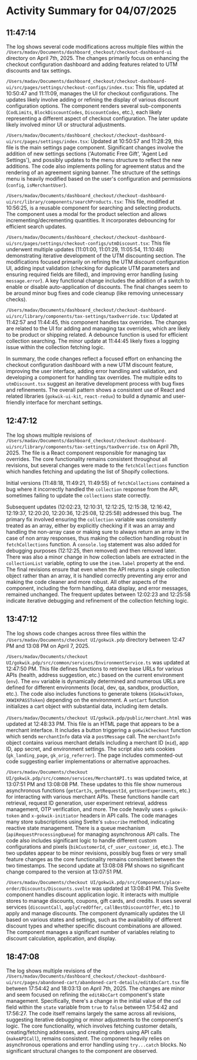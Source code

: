 # Activity Summary for 04/07/2025

## 11:47:14
The log shows several code modifications across multiple files within the `/Users/madav/Documents/dashboard_checkout/checkout-dashboard-ui` directory on April 7th, 2025.  The changes primarily focus on enhancing the checkout configuration dashboard and adding features related to UTM discounts and tax settings.

`/Users/madav/Documents/dashboard_checkout/checkout-dashboard-ui/src/pages/settings/checkout-configs/index.tsx`: This file, updated at 10:50:47 and 11:11:09,  manages the UI for checkout configurations. The updates likely involve adding or refining the display of various discount configuration options.  The component renders several sub-components (`CodLimits`, `BlockDiscountCodes`, `DiscountCodes`, etc.), each likely representing a different aspect of checkout configuration.  The later update likely involved minor UI or structural adjustments.

`/Users/madav/Documents/dashboard_checkout/checkout-dashboard-ui/src/pages/settings/index.tsx`: Updated at 10:50:57 and 11:28:29, this file is the main settings page component.  Significant changes involve the addition of new settings sections ('Automatic Free Gift', 'Agent Led Settings'), and possibly updates to the menu structure to reflect the new additions.  The code also implements polling for agreement status and the rendering of an agreement signing banner. The structure of the settings menu is heavily modified based on the user's configuration and permissions (`config`, `isMerchantUser`).

`/Users/madav/Documents/dashboard_checkout/checkout-dashboard-ui/src/library/components/searchProducts.tsx`:  This file, modified at 10:56:25, is a reusable component for searching and selecting products.  The component uses a modal for the product selection and allows incrementing/decrementing quantities. It incorporates debouncing for efficient search updates.


`/Users/madav/Documents/dashboard_checkout/checkout-dashboard-ui/src/pages/settings/checkout-configs/utmDiscount.tsx`:  This file underwent multiple updates (11:01:00, 11:01:29, 11:05:54, 11:10:48) demonstrating iterative development of the UTM discounting section. The modifications focused primarily on refining the UTM discount configuration UI, adding input validation (checking for duplicate UTM parameters and ensuring required fields are filled), and improving error handling (using `message.error`). A key functional change includes the addition of a switch to enable or disable auto-application of discounts. The final changes seem to be around minor bug fixes and code cleanup (like removing unnecessary checks).


`/Users/madav/Documents/dashboard_checkout/checkout-dashboard-ui/src/library/components/tax-settings/taxOverride.tsx`: Updated at 11:42:57 and 11:44:45, this component handles tax overrides. The changes are related to the UI for adding and managing tax overrides, which are likely to be product or shipping related. A debounce function is used for efficient collection searching.  The minor update at 11:44:45 likely fixes a logging issue within the collection fetching logic.


In summary, the code changes reflect a focused effort on enhancing the checkout configuration dashboard with a new UTM discount feature, improving the user interface, adding error handling and validation, and developing a component for handling tax overrides.  The multiple edits to `utmDiscount.tsx` suggest an iterative development process with bug fixes and refinements.  The overall pattern shows a consistent use of React and related libraries (`gokwik-ui-kit`, `react-redux`) to build a dynamic and user-friendly interface for merchant settings.


## 12:47:12
The log shows multiple revisions of `/Users/madav/Documents/dashboard_checkout/checkout-dashboard-ui/src/library/components/tax-settings/taxOverride.tsx` on April 7th, 2025.  The file is a React component responsible for managing tax overrides.  The core functionality remains consistent throughout all revisions, but several changes were made to the `fetchCollections` function which handles fetching and updating the list of Shopify collections.

Initial versions (11:48:18, 11:49:21, 11:49:55) of `fetchCollections` contained a bug where it incorrectly handled the `collection` response from the API, sometimes failing to update the `collections` state correctly.

Subsequent updates (12:02:23, 12:10:31, 12:12:25, 12:15:38, 12:16:42, 12:19:37, 12:20:20, 12:20:36, 12:25:08, 12:25:58) addressed this bug. The primary fix involved ensuring the `collection` variable was consistently treated as an array, either by explicitly checking if it was an array and handling the non-array case or making sure to always return an array in the case of non array responses, thus making the collection handling robust in `fetchCollections` function.  A `console.log` statement was also added for debugging purposes (12:12:25, then removed) and then removed later.  There was also a minor change in how collection labels are extracted in the `collectionList` variable, opting to use the `item.label` property at the end. The final revisions ensure that even when the API returns a single collection object rather than an array, it is handled correctly preventing any error and making the code cleaner and more robust.  All other aspects of the component, including the form handling, data display, and error messages, remained unchanged.  The frequent updates between 12:02:23 and 12:25:58 indicate iterative debugging and refinement of the collection fetching logic.


## 13:47:12
The log shows code changes across three files within the `/Users/madav/Documents/checkout UI/gokwik.pdp` directory between 12:47 PM and 13:08 PM on April 7, 2025.

`/Users/madav/Documents/checkout UI/gokwik.pdp/src/common/services/EnvironmentService.ts` was updated at 12:47:50 PM. This file defines functions to retrieve base URLs for various APIs (health, address suggestion, etc.) based on the current environment (`env`).  The `env` variable is dynamically determined and numerous URLs are defined for different environments (local, dev, qa, sandbox, production, etc.).  The code also includes functions to generate tokens (`XGokwikToken`, `XKWIKPASSToken`) depending on the environment.  A `setCart` function initializes a cart object with substantial data, including item details.


`/Users/madav/Documents/checkout UI/gokwik.pdp/public/merchant.html` was updated at 12:48:33 PM. This file is an HTML page that appears to be a merchant interface.  It includes a button triggering a `goKwikCheckout` function which sends `merchantInfo` data via a `postMessage` call.  The `merchantInfo` object contains various merchant details including a merchant ID (`mid`), app ID, app secret, and environment settings. The script also sets cookies (`gk_landing_page`, `gk_orig_referrer`). The page includes commented-out code suggesting earlier implementations or alternative approaches.


`/Users/madav/Documents/checkout UI/gokwik.pdp/src/common/services/MerchantAPI.ts` was updated twice, at 13:07:51 PM and 13:08:08 PM. These updates to this file show numerous asynchronous functions (`getCartJs`, `getRequestId`, `getUserExperiments`, etc.) for interacting with various merchant APIs.  These functions handle cart retrieval, request ID generation, user experiment retrieval, address management, OTP verification, and more.  The code heavily uses `x-gokwik-token` and `x-gokwik-initiator` headers in API calls.  The code manages many store subscriptions using Svelte's `subscribe` method, indicating reactive state management.  There is a queue mechanism (`apiRequestProcessingQueue`) for managing asynchronous API calls.  The code also includes significant logic to handle different custom configurations and pixels (`bikCustomerId`, `cf_user_customer_id`, etc.).  The two updates appear to be minor revisions, possibly bug fixes or very small feature changes as the core functionality remains consistent between the two timestamps.  The second update at 13:08:08 PM shows no significant change compared to the version at 13:07:51 PM.

`/Users/madav/Documents/checkout UI/gokwik.pdp/src/Components/place-order/Discounts/Discounts.svelte` was updated at 13:08:41 PM. This Svelte component handles discount application logic.  It interacts with multiple stores to manage discounts, coupons, gift cards, and credits.  It uses several services (`discountCall`, `applyCredOffer`, `callBestDiscountOffer`, etc.) to apply and manage discounts.  The component dynamically updates the UI based on various states and settings, such as the availability of different discount types and whether specific discount combinations are allowed. The component manages a significant number of variables relating to discount calculation, application, and display.


## 18:47:08
The log shows multiple revisions of the `/Users/madav/Documents/dashboard_checkout/checkout-dashboard-ui/src/pages/abandoned-cart/abandoned-cart-details/editAbcCart.tsx` file between 17:54:42 and 18:03:13 on April 7th, 2025.  The changes are minor and seem focused on refining the `editAbcCart` component's state management.  Specifically,  there's a change in the initial value of the `cod` field within the `state` variable from `true` to `false` between 17:54:42 and 17:56:27.  The code itself remains largely the same across all revisions, suggesting iterative debugging or minor adjustments to the component's logic. The core functionality, which involves fetching customer details, creating/fetching addresses, and creating orders using API calls (`makeAPICall`), remains consistent. The component heavily relies on asynchronous operations and error handling using `try...catch` blocks.  No significant structural changes to the component are observed.
